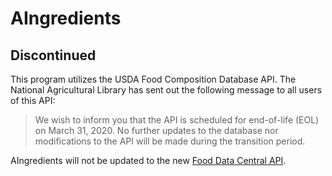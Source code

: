 # AIngredients

## Discontinued
This program utilizes the USDA Food Composition Database API. The National Agricultural Library has sent out the following message to all users of this API:

> We wish to inform you that the API is scheduled for end-of-life (EOL) on March 31, 2020.  No further updates to the database nor modifications to the API will be made during the transition period.

AIngredients will not be updated to the new [Food Data Central API](https://fdc.nal.usda.gov/api-guide.html).
